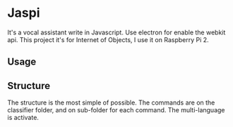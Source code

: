 # Jaspi
It's a vocal assistant write in Javascript. Use electron for enable the webkit api. This project it's for Internet of Objects, I use it on Raspberry Pi 2.

## Usage

## Structure
The structure is the most simple of possible.
The commands are on the classifier folder, and on sub-folder for each command.
The multi-language is activate.

